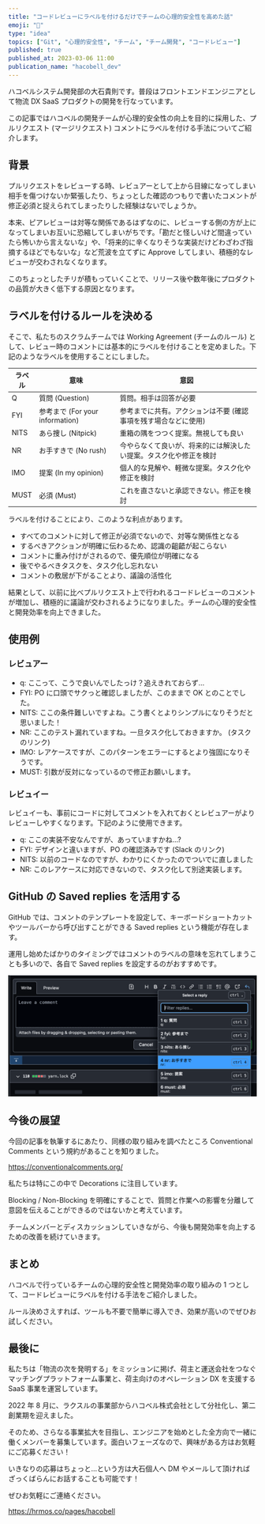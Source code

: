 ```yaml
---
title: "コードレビューにラベルを付けるだけでチームの心理的安全性を高めた話"
emoji: "💌"
type: "idea"
topics: ["Git", "心理的安全性", "チーム", "チーム開発", "コードレビュー"]
published: true
published_at: 2023-03-06 11:00
publication_name: "hacobell_dev"
---
```


ハコベルシステム開発部の大石貴則です。普段はフロントエンドエンジニアとして物流 DX SaaS プロダクトの開発を行なっています。

この記事ではハコベルの開発チームが心理的安全性の向上を目的に採用した、プルリクエスト (マージリクエスト) コメントにラベルを付ける手法についてご紹介します。

## 背景

プルリクエストをレビューする時、レビュアーとして上から目線になってしまい相手を傷つけないか緊張したり、ちょっとした確認のつもりで書いたコメントが修正必須と捉えられてしまったりした経験はないでしょうか。

本来、ピアレビューは対等な関係であるはずなのに、レビューする側の方が上になってしまいお互いに恐縮してしまいがちです。「勘だと怪しいけど間違っていたら怖いから言えないな」や、「将来的に辛くなりそうな実装だけどわざわざ指摘するほどでもないな」など荒波を立てずに Approve してしまい、積極的なレビューが交わされなくなります。

このちょっとしたチリが積もっていくことで、リリース後や数年後にプロダクトの品質が大きく低下する原因となります。

## ラベルを付けるルールを決める

そこで、私たちのスクラムチームでは Working Agreement (チームのルール) として、レビュー時のコメントには基本的にラベルを付けることを定めました。下記のようなラベルを使用することにしました。

| ラベル | 意味                            | 意図                                                               |
| ------ | ------------------------------- | ------------------------------------------------------------------ |
| Q      | 質問 (Question)                 | 質問。相手は回答が必要                                             |
| FYI    | 参考まで (For your information) | 参考までに共有。アクションは不要 (確認事項を残す場合などに使用)    |
| NITS   | あら捜し (Nitpick)              | 重箱の隅をつつく提案。無視しても良い                               |
| NR     | お手すきで (No rush)            | 今やらなくて良いが、将来的には解決したい提案。タスク化や修正を検討 |
| IMO    | 提案 (In my opinion)            | 個人的な見解や、軽微な提案。タスク化や修正を検討                   |
| MUST   | 必須 (Must)                     | これを直さないと承認できない。修正を検討                           |

ラベルを付けることにより、このような利点があります。

- すべてのコメントに対して修正が必須でないので、対等な関係性となる
- するべきアクションが明確に伝わるため、認識の齟齬が起こらない
- コメントに重み付けがされるので、優先順位が明確になる
- 後でやるべきタスクを、タスク化し忘れない
- コメントの敷居が下がることより、議論の活性化

結果として、以前に比べプルリクエスト上で行われるコードレビューのコメントが増加し、積極的に議論が交わされるようになりました。チームの心理的安全性と開発効率を向上できました。

## 使用例

### レビュアー

- q: ここって、こうで良いんでしたっけ？追えきれておらず...
- FYI: PO に口頭でサクっと確認しましたが、このままで OK とのことでした。
- NITS: ここの条件難しいですよね。こう書くとよりシンプルになりそうだと思いました！
- NR: ここのテスト漏れていますね。一旦タスク化しておきますか。 (タスクのリンク)
- IMO: レアケースですが、このパターンをエラーにするとより強固になりそうです。
- MUST: 引数が反対になっているので修正お願いします。

### レビュイー

レビュイーも、事前にコードに対してコメントを入れておくとレビュアーがよりレビューしやすくなります。下記のように使用できます。

- q: ここの実装不安なんですが、あっていますかね...?
- FYI: デザインと違いますが、PO の確認済みです (Slack のリンク)
- NITS: 以前のコードなのですが、わかりにくかったのでついでに直しました
- NR: このレアケースに対応できないので、タスク化して別途実装します。

## GitHub の Saved replies を活用する

GitHub では、コメントのテンプレートを設定して、キーボードショートカットやツールバーから呼び出すことができる Saved replies という機能が存在します。

運用し始めたばかりのタイミングではコメントのラベルの意味を忘れてしまうことも多いので、各自で Saved replies を設定するのがおすすめです。

![GitHub のスクリーンショット。ツールバーの「Select a reply」を選択してポップオーバーを展開した状態。前述 6 つのラベルの選択肢が表示されており、いずれかを選択して貼り付けることができるようになっている。](/images/code-review-comment-prefix/image01.png)

## 今後の展望

今回の記事を執筆するにあたり、同様の取り組みを調べたところ Conventional Comments という規約があることを知りました。

https://conventionalcomments.org/

私たちは特にこの中で Decorations に注目しています。

Blocking / Non-Blocking を明確にすることで、質問と作業への影響を分離して意図を伝えることができるのではないかと考えています。

チームメンバーとディスカッションしていきながら、今後も開発効率を向上するための改善を続けていきます。

## まとめ

ハコベルで行っているチームの心理的安全性と開発効率の取り組みの 1 つとして、コードレビューにラベルを付ける手法をご紹介しました。

ルール決めさえすれば、ツールも不要で簡単に導入でき、効果が高いのでぜひお試しください。

## 最後に

私たちは「物流の次を発明する」をミッションに掲げ、荷主と運送会社をつなぐマッチングプラットフォーム事業と、荷主向けのオペレーション DX を支援する SaaS 事業を運営しています。

2022 年 8 月に、ラクスルの事業部からハコベル株式会社として分社化し、第二創業期を迎えました。

そのため、さらなる事業拡大を目指し、エンジニアを始めとした全方向で一緒に働くメンバーを募集しています。面白いフェーズなので、興味がある方はお気軽にご応募ください！

<!-- textlint-disable ja-technical-writing/ja-no-redundant-expression -->いきなりの応募はちょっと...という方は大石個人へ DM やメールして頂ければざっくばらんにお話することも可能です！<!-- textlint-enable -->

ぜひお気軽にご連絡ください。

https://hrmos.co/pages/hacobell
